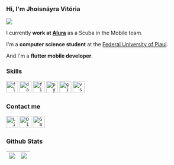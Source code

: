 ### Hi, I'm Jhoisnáyra Vitória

<img src="https://img.shields.io/static/v1?label=Overview&message=Jhoisnayra&color=D5E7F2&style=for-the-badge&logo=GitHub">

I currently **work at [Alura](https://www.alura.com.br/)** as a Scuba in the Mobile team. 

I'm a **computer science student** at the [Federal University of Piauí](https://ufpi.br/).

And I'm a **flutter mobile developer**.


### Skills

<code><img height="32" alt="flutter" src="https://cdn.jsdelivr.net/gh/devicons/devicon/icons/flutter/flutter-original.svg"></code>
<code><img height="32" alt="dart" src="https://cdn.jsdelivr.net/gh/devicons/devicon/icons/dart/dart-original-wordmark.svg"></code>
<code><img height="32" alt="figma" src="https://cdn.jsdelivr.net/gh/devicons/devicon/icons/figma/figma-original.svg"></code>
<code><img height="32" alt="python" src="https://cdn.jsdelivr.net/gh/devicons/devicon/icons/python/python-original.svg"></code>
<code><img height="32" alt="git" src="https://cdn.jsdelivr.net/gh/devicons/devicon/icons/git/git-original.svg"></code>
<code><img height="32" alt="vscode" src="https://cdn.jsdelivr.net/gh/devicons/devicon/icons/vscode/vscode-original.svg"></code>

### Contact me

<a href='https://www.linkedin.com/in/jhoisnayra-rodrigues'><code><img height="32" alt="Linkedin" src="https://img.shields.io/badge/LinkedIn-0077B5?style=for-the-badge&logo=linkedin&logoColor=white"></code><a>
<a href='https://discordapp.com/users/961637813353345034'><code><img height="32" alt="Discord" src="https://img.shields.io/badge/Discord-7289DA?style=for-the-badge&logo=discord&logoColor=white"></code><a>
<a href='mailto:jhois.alu@gmail.com'><code><img height="32" alt="Gmail" src="https://img.shields.io/badge/Gmail-D14836?style=for-the-badge&logo=gmail&logoColor=white"></code><a>


### Github Stats
|<a href="https://github.com/jhoisz/github-readme-stats"><img align="center" src="https://github-readme-stats.vercel.app/api?username=jhoisz&show_icons=true&bg_color=00000000&hide_border=true" /></a> | <a><img align="center" src= "https://github-readme-stats.vercel.app/api/top-langs/?username=anuraghazra&layout=compact&hide_border=true" /></a>|
| ------------- | ------------- |


